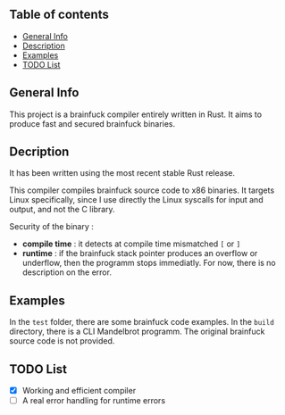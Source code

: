 ## Table of contents
* [General Info](#general-info)
* [Description](#description)
* [Examples](#examples)
* [TODO List](#todo-list)

## General Info
This project is a brainfuck compiler entirely written in Rust. It aims to produce fast and secured brainfuck binaries.

## Decription
It has been written using the most recent stable Rust release.

This compiler compiles brainfuck source code to x86 binaries. It targets Linux specifically, since I use directly the Linux syscalls for input and output, and not the C library.

Security of the binary :
* **compile time** : it detects at compile time mismatched `[` or `]`
* **runtime** : if the brainfuck stack pointer produces an overflow or underflow, then the programm stops immediatly. For now, there is no description on the error.

## Examples
In the `test` folder, there are some brainfuck code examples. In the `build` directory, there is a CLI Mandelbrot programm. The original brainfuck source code is not provided.

## TODO List
- [x] Working and efficient compiler
- [ ] A real error handling for runtime errors
